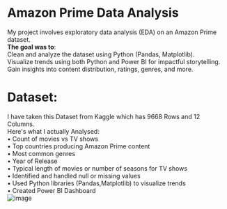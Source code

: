 # Amazon Prime Data Analysis
My project involves exploratory data analysis (EDA) on an Amazon Prime dataset.  
**The goal was to**:  
Clean and analyze the dataset using Python (Pandas, Matplotlib).  
Visualize trends using both Python and Power BI for impactful storytelling.  
Gain insights into content distribution, ratings, genres, and more.  

# Dataset:  
I have taken this Dataset from Kaggle which has 9668 Rows and 12 Columns.  
Here's what I actually Analysed:  
• Count of movies vs TV shows  
• Top countries producing Amazon Prime content  
• Most common genres  
• Year of Release  
• Typical length of movies or number of seasons for TV shows  
• Identified and handled null or missing values  
• Used Python libraries (Pandas,Matplotlib) to visualize trends  
• Created Power BI Dashboard   
![image](https://github.com/user-attachments/assets/405cd045-e540-4f5c-8c12-089cc8139496)
